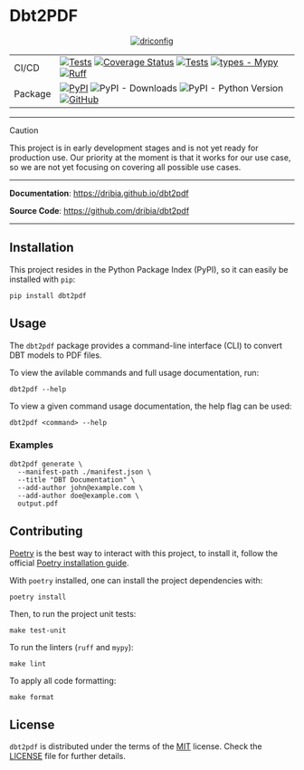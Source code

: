 Dbt2PDF
==========================

<p align="center">
    <a href="https://dribia.github.io/driconfig">
        <picture style="display: block; margin-left: auto; margin-right: auto; width: 40%;">
            <source
                media="(prefers-color-scheme: dark)"
                srcset="https://dribia.github.io/driconfig/img/logo_dribia_blanc_cropped.png"
            >
            <source
                media="(prefers-color-scheme: light)"
                srcset="https://dribia.github.io/driconfig/img/logo_dribia_blau_cropped.png"
            >
            <img
                alt="driconfig"
                src="https://dribia.github.io/driconfig/img/logo_dribia_blau_cropped.png"
            >
        </picture>
    </a>
</p>

|         |                                                                                                                                                                                                                                                                                                                                                                                                                                                                                                                                                                                                                                                                                       |
|---------|---------------------------------------------------------------------------------------------------------------------------------------------------------------------------------------------------------------------------------------------------------------------------------------------------------------------------------------------------------------------------------------------------------------------------------------------------------------------------------------------------------------------------------------------------------------------------------------------------------------------------------------------------------------------------------------|
| CI/CD   | [![Tests](https://github.com/dribia/dbt2pdf/actions/workflows/test.yml/badge.svg)](https://github.com/dribia/dbt2pdf/actions/workflows/test.yml) [![Coverage Status](https://img.shields.io/codecov/c/github/dribia/dbt2pdf)](https://codecov.io/gh/dribia/dbt2pdf) [![Tests](https://github.com/dribia/dbt2pdf/actions/workflows/lint.yml/badge.svg)](https://github.com/dribia/dbt2pdf/actions/workflows/lint.yml) [![types - Mypy](https://img.shields.io/badge/types-Mypy-blue.svg)](https://github.com/python/mypy) [![Ruff](https://img.shields.io/endpoint?url=https://raw.githubusercontent.com/astral-sh/ruff/main/assets/badge/v2.json)](https://github.com/astral-sh/ruff) |
| Package | [![PyPI](https://img.shields.io/pypi/v/dbt2pdf)](https://pypi.org/project/dbt2pdf/) ![PyPI - Downloads](https://img.shields.io/pypi/dm/dbt2pdf?color=blue&logo=pypi&logoColor=gold) ![PyPI - Python Version](https://img.shields.io/pypi/pyversions/dbt2pdf?logo=python&logoColor=gold) [![GitHub](https://img.shields.io/github/license/dribia/dbt2pdf?color=blue)](LICENSE)                                                                                                                                                                                                                                                                                                         |
---

> [!CAUTION]
> This project is in early development stages and is not yet ready for production use.
> Our priority at the moment is that it works for our use case, so we are not yet focusing on
> covering all possible use cases.

---

**Documentation**: <a href="https://dribia.github.io/dbt2pdf" target="_blank">https://dribia.github.io/dbt2pdf</a>

**Source Code**: <a href="https://github.com/dribia/dbt2pdf" target="_blank">https://github.com/dribia/dbt2pdf</a>

---

## Installation

This project resides in the Python Package Index (PyPI), so it can easily be installed with `pip`:

```console
pip install dbt2pdf
```

## Usage

The `dbt2pdf` package provides a command-line interface (CLI) to convert DBT models to PDF files.

To view the avilable commands and full usage documentation, run:

```shell
dbt2pdf --help
```

To view a given command usage documentation, the help flag can be used:

```shell
dbt2pdf <command> --help
```

### Examples
```shell
dbt2pdf generate \
  --manifest-path ./manifest.json \
  --title "DBT Documentation" \
  --add-author john@example.com \
  --add-author doe@example.com \
  output.pdf
```

## Contributing

[Poetry](https://python-poetry.org) is the best way to interact with this project, to install it,
follow the official [Poetry installation guide](https://python-poetry.org/docs/#installation).

With `poetry` installed, one can install the project dependencies with:

```shell
poetry install
```

Then, to run the project unit tests:

```shell
make test-unit
```

To run the linters (`ruff` and `mypy`):

```shell
make lint
```

To apply all code formatting:

```shell
make format
```

## License

`dbt2pdf` is distributed under the terms of the
[MIT](https://opensource.org/license/mit) license.
Check the [LICENSE](./LICENSE) file for further details.
